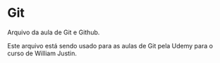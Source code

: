# Git

Arquivo da aula de Git e Github.

Este arquivo está sendo usado para as aulas de Git pela Udemy para o curso de William Justin.

